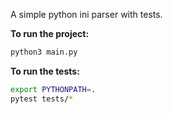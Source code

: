 A simple python ini parser with tests.

**To run the project:**

```bash
python3 main.py
```

**To run the tests:**

```bash
export PYTHONPATH=.
pytest tests/*

```
